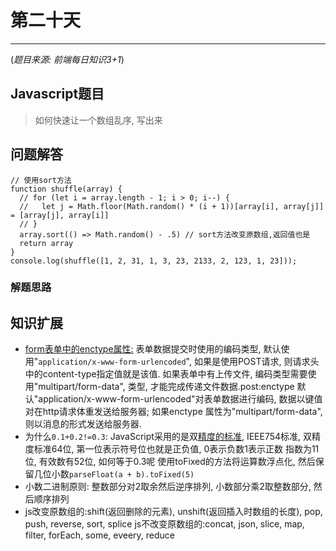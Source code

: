 # 第二十天

***

(*题目来源: 前端每日知识3+1*)

## Javascript题目

> 如何快速让一个数组乱序, 写出来

## 问题解答

```JS
// 使用sort方法
function shuffle(array) {
  // for (let i = array.length - 1; i > 0; i--) {
  //   let j = Math.floor(Math.random() * (i + 1))[array[i], array[j]] = [array[j], array[i]]
  // }
  array.sort(() => Math.random() - .5) // sort方法改变原数组,返回值也是
  return array
}
console.log(shuffle([1, 2, 31, 1, 3, 23, 2133, 2, 123, 1, 23]));
```

### 解题思路

## 知识扩展

* [form表单中的enctype属性:](https://blog.csdn.net/bigtree_3721/article/details/82809459) 表单数据提交时使用的编码类型, 默认使用"`application/x-www-form-urlencoded`", 如果是使用POST请求, 则请求头中的content-type指定值就是该值. 如果表单中有上传文件, 编码类型需要使用"multipart/form-data", 类型, 才能完成传递文件数据.post:enctype 默认"application/x-www-form-urlencoded"对表单数据进行编码, 数据以键值对在http请求体重发送给服务器; 如果enctype 属性为"multipart/form-data", 则以消息的形式发送给服务器.
* 为什么`0.1+0.2!=0.3`: JavaScript采用的是双[精度的标准](https://blog.csdn.net/qq_34827674/article/details/115933115), IEEE754标准, 双精度标准64位, 第一位表示符号位也就是正负值, 0表示负数1表示正数 指数为11位, 有效数有52位, 如何等于0.3呢 使用toFixed的方法将运算数浮点化, 然后保留几位小数`parseFloat(a + b).toFixed(5)`
* 小数二进制原则: 整数部分对2取余然后逆序排列, 小数部分乘2取整数部分, 然后顺序排列
* js改变原数组的:shift(返回删除的元素), unshift(返回插入时数组的长度), pop, push, reverse, sort, splice
js不改变原数组的:concat, json, slice, map, filter, forEach, some, eveery, reduce

